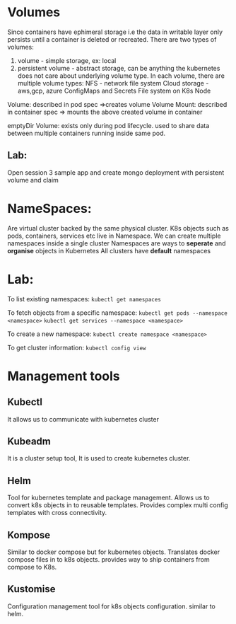 # Volumes
Since containers have ephimeral storage i.e the data in writable layer only persists until
a container is deleted or recreated.
There are two types of volumes:
1. volume - simple storage, ex: local
2. persistent volume - abstract storage, can be anything the kubernetes does not care about underlying volume type.
In each volume, there are multiple volume types:
NFS - network file system
Cloud storage - aws,gcp, azure
ConfigMaps and Secrets
File system on K8s Node

Volume:
described in pod spec =>creates volume
Volume Mount:
described in container spec => mounts the above created volume in container

emptyDir Volume:
exists only during pod lifecycle. used to share data between multiple containers running inside same pod.
## Lab:
Open session 3 sample app and create mongo deployment with persistent volume and claim


# NameSpaces:
Are virtual cluster backed by the same physical cluster.
K8s objects such as pods, containers, services etc live in Namespace.
We can create multiple namespaces inside a single cluster
Namespaces are ways to **seperate** and **organise** objects in Kubernetes
All clusters have **default** namespaces

# Lab:
To list existing namespaces:
`kubectl get namespaces`

To fetch objects from a specific namespace:
`kubectl get pods --namespace <namespace>`
`kubectl get services --namespace <namespace>`

To create a new namespace:
`kubectl create namespace <namespace>`

To get cluster information:
`kubectl config view`

# Management tools

## Kubectl
It allows us to communicate with kubernetes cluster

## Kubeadm
It is a cluster setup tool, It is used to create kubernetes cluster.

## Helm
Tool for kubernetes template and package management.
Allows us to convert k8s objects in to reusable templates. Provides complex multi config templates with
cross connectivity.

## Kompose
Similar to docker compose but for kubernetes objects.
Translates docker compose files in to k8s objects. provides way to ship containers from compose to K8s.

## Kustomise
Configuration management tool for k8s objects configuration. similar to helm.

